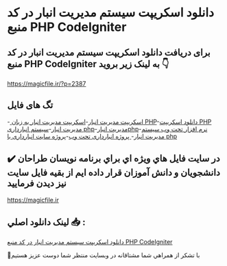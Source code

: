# دانلود اسکریپت سیستم مدیریت انبار در کد منبع PHP CodeIgniter

## برای دریافت دانلود اسکریپت سیستم مدیریت انبار در کد منبع PHP CodeIgniter به لینک زیر بروید 👇

https://magicfile.ir/?p=2387

## تگ های فایل

-[ اسکریپت مدیریت انبار](https://magicfile.ir/product/%d8%a7%d8%b3%da%a9%d8%b1%db%8c%d9%be%d8%aa%d8%b3%db%8c%d8%b3%d8%aa%d9%85-%d9%85%d8%af%db%8c%d8%b1%db%8c%d8%aa-%d8%a7%d9%86%d8%a8%d8%a7%d8%b1-%d8%af%d8%b1-%da%a9%d8%af-%d9%85%d9%86%d8%a8%d8%b9-php-codeigniter/)-[اسکریپت مدیریت انبار به زبان PHP](https://magicfile.ir/product/%d8%a7%d8%b3%da%a9%d8%b1%db%8c%d9%be%d8%aa%d8%b3%db%8c%d8%b3%d8%aa%d9%85-%d9%85%d8%af%db%8c%d8%b1%db%8c%d8%aa-%d8%a7%d9%86%d8%a8%d8%a7%d8%b1-%d8%af%d8%b1-%da%a9%d8%af-%d9%85%d9%86%d8%a8%d8%b9-php-codeigniter/)-[دانلود اسکریپت PHP مدیریت انبار](https://magicfile.ir/product/%d8%a7%d8%b3%da%a9%d8%b1%db%8c%d9%be%d8%aa%d8%b3%db%8c%d8%b3%d8%aa%d9%85-%d9%85%d8%af%db%8c%d8%b1%db%8c%d8%aa-%d8%a7%d9%86%d8%a8%d8%a7%d8%b1-%d8%af%d8%b1-%da%a9%d8%af-%d9%85%d9%86%d8%a8%d8%b9-php-codeigniter/)-[سیستم انبارداری php](https://magicfile.ir/product/%d8%a7%d8%b3%da%a9%d8%b1%db%8c%d9%be%d8%aa%d8%b3%db%8c%d8%b3%d8%aa%d9%85-%d9%85%d8%af%db%8c%d8%b1%db%8c%d8%aa-%d8%a7%d9%86%d8%a8%d8%a7%d8%b1-%d8%af%d8%b1-%da%a9%d8%af-%d9%85%d9%86%d8%a8%d8%b9-php-codeigniter/)-[مدیریت انبارphp](https://magicfile.ir/product/%d8%a7%d8%b3%da%a9%d8%b1%db%8c%d9%be%d8%aa%d8%b3%db%8c%d8%b3%d8%aa%d9%85-%d9%85%d8%af%db%8c%d8%b1%db%8c%d8%aa-%d8%a7%d9%86%d8%a8%d8%a7%d8%b1-%d8%af%d8%b1-%da%a9%d8%af-%d9%85%d9%86%d8%a8%d8%b9-php-codeigniter/)-[نرم افزار تحت وب سیستم مدیریت انبار](https://magicfile.ir/product/%d8%a7%d8%b3%da%a9%d8%b1%db%8c%d9%be%d8%aa%d8%b3%db%8c%d8%b3%d8%aa%d9%85-%d9%85%d8%af%db%8c%d8%b1%db%8c%d8%aa-%d8%a7%d9%86%d8%a8%d8%a7%d8%b1-%d8%af%d8%b1-%da%a9%d8%af-%d9%85%d9%86%d8%a8%d8%b9-php-codeigniter/)-[ پروژه انبارداری تحت وب](https://magicfile.ir/product/%d8%a7%d8%b3%da%a9%d8%b1%db%8c%d9%be%d8%aa%d8%b3%db%8c%d8%b3%d8%aa%d9%85-%d9%85%d8%af%db%8c%d8%b1%db%8c%d8%aa-%d8%a7%d9%86%d8%a8%d8%a7%d8%b1-%d8%af%d8%b1-%da%a9%d8%af-%d9%85%d9%86%d8%a8%d8%b9-php-codeigniter/)-[پروژه سایت انبارداری با php](https://magicfile.ir/product/%d8%a7%d8%b3%da%a9%d8%b1%db%8c%d9%be%d8%aa%d8%b3%db%8c%d8%b3%d8%aa%d9%85-%d9%85%d8%af%db%8c%d8%b1%db%8c%d8%aa-%d8%a7%d9%86%d8%a8%d8%a7%d8%b1-%d8%af%d8%b1-%da%a9%d8%af-%d9%85%d9%86%d8%a8%d8%b9-php-codeigniter/)

## ✔️ در سايت فايل هاي ويژه اي براي برنامه نويسان طراحان دانشجويان و دانش آموزان قرار داده ايم از بقيه فايل سايت نيز ديدن فرماييد

https://magicfile.ir


## لينک دانلود اصلي 📥 :

[دانلود اسکریپت سیستم مدیریت انبار در کد منبع PHP CodeIgniter](https://magicfile.ir/product/%d8%a7%d8%b3%da%a9%d8%b1%db%8c%d9%be%d8%aa%d8%b3%db%8c%d8%b3%d8%aa%d9%85-%d9%85%d8%af%db%8c%d8%b1%db%8c%d8%aa-%d8%a7%d9%86%d8%a8%d8%a7%d8%b1-%d8%af%d8%b1-%da%a9%d8%af-%d9%85%d9%86%d8%a8%d8%b9-php-codeigniter/) 


🙏با تشکر از همراهي شما مشتاقانه در وبسایت منتظر شما دوست عزیز هستیم

